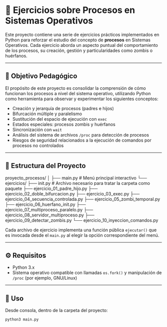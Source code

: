 # 🧠 Ejercicios sobre Procesos en Sistemas Operativos

Este proyecto contiene una serie de ejercicios prácticos implementados en Python para reforzar el estudio del concepto de **procesos** en Sistemas Operativos. Cada ejercicio aborda un aspecto puntual del comportamiento de los procesos, su creación, gestión y particularidades como zombis o huérfanos.

---

## 🎯 Objetivo Pedagógico

El propósito de este proyecto es consolidar la comprensión de cómo funcionan los procesos a nivel del sistema operativo, utilizando Python como herramienta para observar y experimentar los siguientes conceptos:

- Creación y jerarquía de procesos (padres e hijos)
- Bifurcación múltiple y paralelismo
- Sustitución del espacio de ejecución con `exec`
- Estados especiales: procesos zombis y huérfanos
- Sincronización con `wait`
- Análisis del sistema de archivos `/proc` para detección de procesos
- Riesgos de seguridad relacionados a la ejecución de comandos por procesos no controlados

---

## 🧩 Estructura del Proyecto

proyecto_procesos/ 
│ ├── main.py # Menú principal interactivo 
└── ejercicios/ 
├── init.py # Archivo necesario para tratar la carpeta como paquete 
├── ejercicio_01_padre_hijo.py 
├── ejercicio_02_doble_bifurcacion.py 
├── ejercicio_03_exec.py 
├── ejercicio_04_secuencia_controlada.py 
├── ejercicio_05_zombi_temporal.py 
├── ejercicio_06_huerfano_init.py 
├── ejercicio_07_multiproceso_paralelo.py 
├── ejercicio_08_servidor_multiproceso.py 
├── ejercicio_09_detectar_zombis.py 
└── ejercicio_10_inyeccion_comandos.py


Cada archivo de ejercicio implementa una función pública `ejecutar()` que es invocada desde el `main.py` al elegir la opción correspondiente del menú.

---

## ⚙️ Requisitos

- Python 3.x
- Sistema operativo compatible con llamadas `os.fork()` y manipulación de `/proc` (por ejemplo, GNU/Linux)

---

## 🚀 Uso

Desde consola, dentro de la carpeta del proyecto:

```bash
python3 main.py
